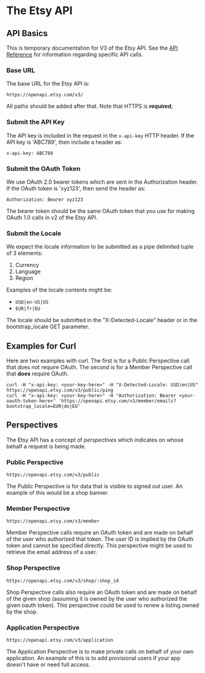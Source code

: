 The Etsy API
============

API Basics
-------------

This is temporary documentation for V3 of the Etsy API.
See the [API Reference](REFERENCE.md) for information regarding
specific API calls.

### Base URL

The base URL for the Etsy API is:
```
https://openapi.etsy.com/v3/
```
All paths should be added after that. Note that HTTPS is **required**;

### Submit the API Key

The API key is included in the request in the `x-api-key` HTTP header.
If the API key is 'ABC789', then include a header as:
```
x-api-key: ABC789
```

### Submit the OAuth Token

We use OAuth 2.0 bearer tokens which are sent in the Authorization header.
If the OAuth token is 'xyz123', then send the header as:
```
Authorization: Bearer xyz123
```
The bearer token should be the same OAuth token that you use
for making OAuth 1.0 calls in v2 of the Etsy API.

### Submit the Locale

We expect the locale information to be submitted
as a pipe delimited tuple of 3 elements:

1. Currency
2. Language
3. Region

Examples of the locale contents might be:

* `USD|en-US|US`
* `EUR|fr|EU`

The locale should be submitted in the "X-Detected-Locale" header
or in the bootstrap_locale GET parameter.

## Examples for Curl

Here are two examples with curl. The first is for a Public Perspective
call that does not require OAuth. The second is for a Member Perspective call
that **does** require OAuth.

```
curl -H "x-api-key: <your-key-here>" -H "X-Detected-Locale: USD|en|US" https://openapi.etsy.com/v3/public/ping
curl -H "x-api-key: <your-key-here>" -H "Authorization: Bearer <your-oauth-token-here>" 'https://openapi.etsy.com/v3/member/emails?bootstrap_locale=EUR|de|EU'
```

Perspectives
-------------------

The Etsy API has a concept of _perspectives_ which indicates on whose behalf
a request is being made.

### Public Perspective

```
https://openapi.etsy.com/v3/public
```

The Public Perspective is for data that is visible to signed out user.
An example of this would be a shop banner.

### Member Perspective

```
https://openapi.etsy.com/v3/member
```

Member Perspective calls require an OAuth token and are made on behalf
of the user who authorized that token. The user ID is implied by the
OAuth token and cannot be specified directly. This perspective might be used
to retrieve the email address of a user.

### Shop Perspective

```
https://openapi.etsy.com/v3/shop/:shop_id
```

Shop Perspective calls also require an OAuth token and are made on behalf
of the given shop (assuming it is owned by the user who authorized the
given oauth token). This perspective could be used to renew a listing
owned by the shop.

### Application Perspective

```
https://openapi.etsy.com/v3/application
```

The Application Perspective is to make private calls on behalf of your
own application. An example of this is to add provisional users if your
app doesn't have or need full access.
